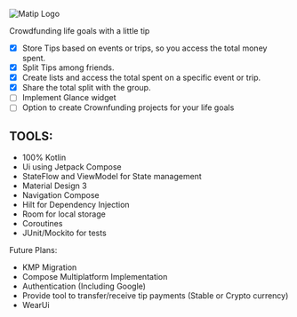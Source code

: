
![Matip Logo](https://github.com/rafaover/maTIPv2/assets/59352318/6702bf58-7c68-4c4f-a063-8bacd616c52a)

Crowdfunding life goals with a little tip

- [x] Store Tips based on events or trips, so you access the total money spent.
- [x] Split Tips among friends.
- [x] Create lists and access the total spent on a specific event or trip.
- [x] Share the total split with the group.
- [ ] Implement Glance widget
- [ ] Option to create Crownfunding projects for your life goals

## TOOLS:

- 100% Kotlin
- Ui using Jetpack Compose
- StateFlow and ViewModel for State management
- Material Design 3
- Navigation Compose
- Hilt for Dependency Injection
- Room for local storage
- Coroutines
- JUnit/Mockito for tests

Future Plans:
- KMP Migration
- Compose Multiplatform Implementation
- Authentication (Including Google)
- Provide tool to transfer/receive tip payments (Stable or Crypto currency)
- WearUi